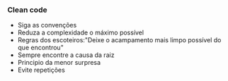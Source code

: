 

### Clean code

<ul>
<li>Siga as convenções</li>
<li>Reduza a complexidade o máximo possível</li>
<li>Regras dos escoteiros:"Deixe o acampamento mais limpo possível do que encontrou"</li>
<li>Sempre encontre a causa da raiz</li>
<li>Principio da menor surpresa</li>
<li>Evite repetições</li>
</ul>